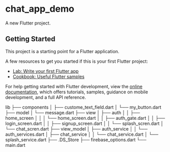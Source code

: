 # chat_app_demo

A new Flutter project.

## Getting Started

This project is a starting point for a Flutter application.

A few resources to get you started if this is your first Flutter project:

- [Lab: Write your first Flutter app](https://docs.flutter.dev/get-started/codelab)
- [Cookbook: Useful Flutter samples](https://docs.flutter.dev/cookbook)

For help getting started with Flutter development, view the
[online documentation](https://docs.flutter.dev/), which offers tutorials,
samples, guidance on mobile development, and a full API reference.



lib
├── components
│   ├── custome_text_field.dart
│   └── my_button.dart
├── model
│   └── message.dart
├── view
│   ├── auth
│   │   ├── home_screen
│   │   │   └── home_screen.dart
│   │   ├── auth_gate.dart
│   │   ├── login_screen.dart
│   │   ├── signup_screen.dart
│   │   └── splash_scren.dart
│   └── chat_scren.dart
├── view_model
│   ├── auth_service
│   │   └── auth_services.dart
│   ├── chat_service
│   │   └── chat_service.dart
│   └── splash_service.dart
├── .DS_Store
├── firebase_options.dart
└── main.dart